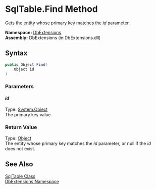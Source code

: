 SqlTable.Find Method
====================
Gets the entity whose primary key matches the *id* parameter.

**Namespace:** [DbExtensions][1]  
**Assembly:** DbExtensions (in DbExtensions.dll)

Syntax
------

```csharp
public Object Find(
	Object id
)
```

### Parameters

#### *id*
Type: [System.Object][2]  
The primary key value.

### Return Value
Type: [Object][2]  
 The entity whose primary key matches the *id* parameter, or null if the *id* does not exist. 

See Also
--------
[SqlTable Class][3]  
[DbExtensions Namespace][1]  

[1]: ../README.md
[2]: http://msdn.microsoft.com/en-us/library/e5kfa45b
[3]: README.md
